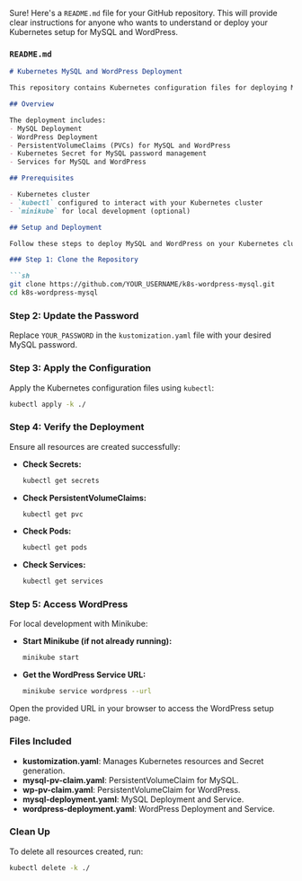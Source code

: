Sure! Here's a `README.md` file for your GitHub repository. This will provide clear instructions for anyone who wants to understand or deploy your Kubernetes setup for MySQL and WordPress.

### `README.md`

```markdown
# Kubernetes MySQL and WordPress Deployment

This repository contains Kubernetes configuration files for deploying MySQL and WordPress using PersistentVolumeClaims and a Secret for sensitive data management.

## Overview

The deployment includes:
- MySQL Deployment
- WordPress Deployment
- PersistentVolumeClaims (PVCs) for MySQL and WordPress
- Kubernetes Secret for MySQL password management
- Services for MySQL and WordPress

## Prerequisites

- Kubernetes cluster
- `kubectl` configured to interact with your Kubernetes cluster
- `minikube` for local development (optional)

## Setup and Deployment

Follow these steps to deploy MySQL and WordPress on your Kubernetes cluster.

### Step 1: Clone the Repository

```sh
git clone https://github.com/YOUR_USERNAME/k8s-wordpress-mysql.git
cd k8s-wordpress-mysql
```

### Step 2: Update the Password

Replace `YOUR_PASSWORD` in the `kustomization.yaml` file with your desired MySQL password.

### Step 3: Apply the Configuration

Apply the Kubernetes configuration files using `kubectl`:

```sh
kubectl apply -k ./
```

### Step 4: Verify the Deployment

Ensure all resources are created successfully:

- **Check Secrets:**
  ```sh
  kubectl get secrets
  ```

- **Check PersistentVolumeClaims:**
  ```sh
  kubectl get pvc
  ```

- **Check Pods:**
  ```sh
  kubectl get pods
  ```

- **Check Services:**
  ```sh
  kubectl get services
  ```

### Step 5: Access WordPress

For local development with Minikube:

- **Start Minikube (if not already running):**
  ```sh
  minikube start
  ```

- **Get the WordPress Service URL:**
  ```sh
  minikube service wordpress --url
  ```

Open the provided URL in your browser to access the WordPress setup page.

### Files Included

- **kustomization.yaml**: Manages Kubernetes resources and Secret generation.
- **mysql-pv-claim.yaml**: PersistentVolumeClaim for MySQL.
- **wp-pv-claim.yaml**: PersistentVolumeClaim for WordPress.
- **mysql-deployment.yaml**: MySQL Deployment and Service.
- **wordpress-deployment.yaml**: WordPress Deployment and Service.

### Clean Up

To delete all resources created, run:

```sh
kubectl delete -k ./
```


 
